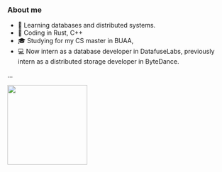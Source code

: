<h3> About me </h3>

* 🌱 Learning databases and distributed systems.
* 💼 Coding in Rust, C++
* 🎓 Studying for my CS master in BUAA, 
* 💻 Now intern as a database developer in DatafuseLabs, previously intern as a distributed storage developer in ByteDance.

...

  <img height="180em" src="https://github-readme-stats.vercel.app/api?username=veeupup&theme=dark&show_icons=true" />
